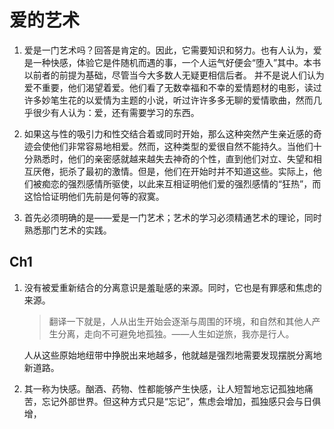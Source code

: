 # 爱的艺术

1. 爱是一门艺术吗？回答是肯定的。因此，它需要知识和努力。也有人认为，爱是一种快感，体验它是件随机而遇的事，一个人运气好便会“堕入”其中。本书以前者的前提为基础，尽管当今大多数人无疑更相信后者。
   并不是说人们认为爱不重要，他们渴望着爱。他们看了无数幸福和不幸的爱情题材的电影，读过许多妙笔生花的以爱情为主题的小说，听过许许多多无聊的爱情歌曲，然而几乎很少有人认为：爱，还有需要学习的东西。

2. 如果这与性的吸引力和性交结合着或同时开始，那么这种突然产生亲近感的奇迹会使他们非常容易地相爱。然而，这种类型的爱很自然不能持久。当他们十分熟悉时，他们的亲密感就越来越失去神奇的个性，直到他们对立、失望和相互厌倦，扼杀了最初的激情。但是，他们在开始时并不知道这些。实际上，他们被痴恋的强烈感情所驱使，以此来互相证明他们爱的强烈感情的“狂热”，而这恰恰证明他们先前是何等的寂寞。
3. 首先必须明确的是——爱是一门艺术；艺术的学习必须精通艺术的理论，同时熟悉那门艺术的实践。

## Ch1

1. 没有被爱重新结合的分离意识是羞耻感的来源。同时，它也是有罪感和焦虑的来源。

   > 翻译一下就是，人从出生开始会逐渐与周围的环境，和自然和其他人产生分离，走向不可避免地孤独。——人生如逆旅，我亦是行人。

   人从这些原始地纽带中挣脱出来地越多，他就越是强烈地需要发现摆脱分离地新道路。

2. 其一称为快感。酗酒、药物、性都能够产生快感，让人短暂地忘记孤独地痛苦，忘记外部世界。但这种方式只是“忘记”，焦虑会增加，孤独感只会与日俱增，